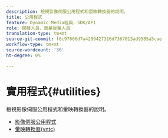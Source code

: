 ```yaml
---
description: 檢視影像伺服公用程式和暈映轉換器的說明。
title: 公用程式
feature: Dynamic Media經典，SDK/API
role: 開發人員，商業從業人員
translation-type: tm+mt
source-git-commit: f6c97606d7a4209427316d7367013ad9585a5cae
workflow-type: tm+mt
source-wordcount: '36'
ht-degree: 0%

---
```



# 實用程式{#utilities}

檢視影像伺服公用程式和暈映轉換器的說明。

* [影像伺服公用程式](/help/aem-is-ir-api/is-api/is-utils/utilities/c-utils-home.md)
* [暈映轉換器(vntc)](/help/aem-is-ir-api/utilities/c-ir-vignette-converter-vntc/c-ir-vignette-converter-vntc.md)

